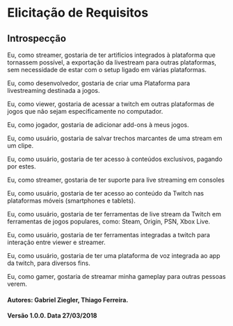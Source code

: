 # Elicitação de Requisitos

## Introspecção

Eu, como streamer, gostaria de ter artifícios integrados à plataforma que tornassem possível, a exportação da livestream para outras plataformas, sem necessidade de estar com o setup ligado em várias plataformas.

Eu, como desenvolvedor, gostaria de criar uma  Plataforma para livestreaming destinada a jogos.

Eu, como viewer, gostaria de acessar a twitch em outras plataformas de jogos que não sejam especificamente no computador.

Eu, como jogador, gostaria de adicionar add-ons à meus jogos.

Eu, como usuário, gostaria de salvar trechos marcantes de uma stream em um clipe.

Eu, como  usuário, gostaria de ter acesso à conteúdos exclusivos, pagando por estes.

Eu, como streamer, gostaria de ter suporte para live streaming em consoles

Eu, como usuário, gostaria de ter acesso ao conteúdo da Twitch nas plataformas móveis (smartphones e tablets).

Eu, como usuário, gostaria de ter ferramentas de live stream da Twitch em ferramentas de jogos populares, como: Steam, Origin, PSN, Xbox Live.

Eu, como usuário, gostaria de ter ferramentas integradas a twitch para interação entre viewer e streamer.

Eu, como usuário, gostaria de ter uma plataforma de voz integrada ao app da twitch, para diversos fins.

Eu, como gamer, gostaria de streamar minha gameplay para outras pessoas verem.
#### Autores: Gabriel Ziegler, Thiago Ferreira.
#### Versão 1.0.0. Data 27/03/2018